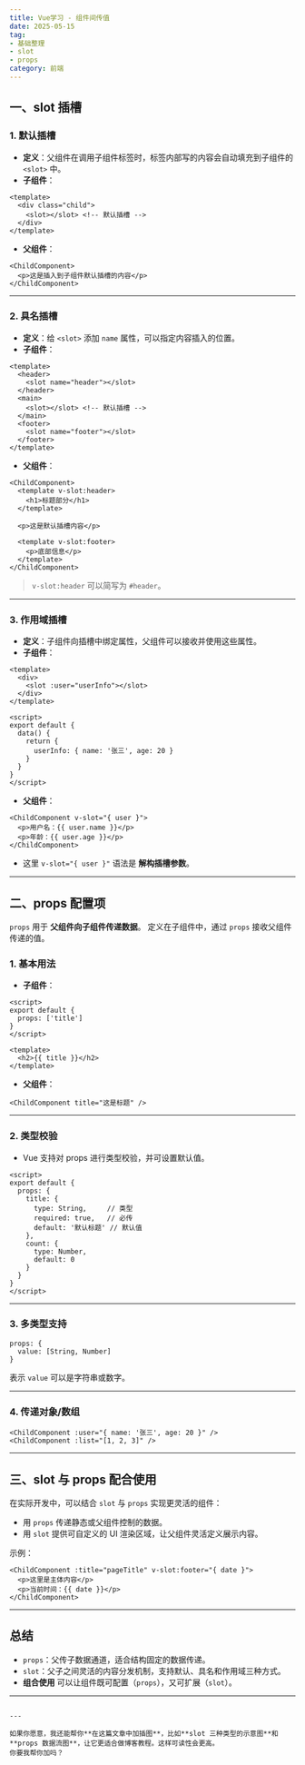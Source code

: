 ```yaml
---
title: Vue学习 - 组件间传值
date: 2025-05-15
tag: 
- 基础整理
- slot
- props
category: 前端
---
```



## 一、slot 插槽

### 1. 默认插槽
- **定义**：父组件在调用子组件标签时，标签内部写的内容会自动填充到子组件的 `<slot>` 中。
- **子组件**：
```vue
<template>
  <div class="child">
    <slot></slot> <!-- 默认插槽 -->
  </div>
</template>
````

* **父组件**：

```vue
<ChildComponent>
  <p>这是插入到子组件默认插槽的内容</p>
</ChildComponent>
```

---

### 2. 具名插槽

* **定义**：给 `<slot>` 添加 `name` 属性，可以指定内容插入的位置。
* **子组件**：

```vue
<template>
  <header>
    <slot name="header"></slot>
  </header>
  <main>
    <slot></slot> <!-- 默认插槽 -->
  </main>
  <footer>
    <slot name="footer"></slot>
  </footer>
</template>
```

* **父组件**：

```vue
<ChildComponent>
  <template v-slot:header>
    <h1>标题部分</h1>
  </template>

  <p>这是默认插槽内容</p>

  <template v-slot:footer>
    <p>底部信息</p>
  </template>
</ChildComponent>
```

> `v-slot:header` 可以简写为 `#header`。

---

### 3. 作用域插槽

* **定义**：子组件向插槽中绑定属性，父组件可以接收并使用这些属性。
* **子组件**：

```vue
<template>
  <div>
    <slot :user="userInfo"></slot>
  </div>
</template>

<script>
export default {
  data() {
    return {
      userInfo: { name: '张三', age: 20 }
    }
  }
}
</script>
```

* **父组件**：

```vue
<ChildComponent v-slot="{ user }">
  <p>用户名：{{ user.name }}</p>
  <p>年龄：{{ user.age }}</p>
</ChildComponent>
```

* 这里 `v-slot="{ user }"` 语法是 **解构插槽参数**。

---

## 二、props 配置项

`props` 用于 **父组件向子组件传递数据**。
定义在子组件中，通过 `props` 接收父组件传递的值。

### 1. 基本用法

* **子组件**：

```vue
<script>
export default {
  props: ['title']
}
</script>

<template>
  <h2>{{ title }}</h2>
</template>
```

* **父组件**：

```vue
<ChildComponent title="这是标题" />
```

---

### 2. 类型校验

* Vue 支持对 props 进行类型校验，并可设置默认值。

```vue
<script>
export default {
  props: {
    title: {
      type: String,     // 类型
      required: true,   // 必传
      default: '默认标题' // 默认值
    },
    count: {
      type: Number,
      default: 0
    }
  }
}
</script>
```

---

### 3. 多类型支持

```vue
props: {
  value: [String, Number]
}
```

表示 `value` 可以是字符串或数字。

---

### 4. 传递对象/数组

```vue
<ChildComponent :user="{ name: '张三', age: 20 }" />
<ChildComponent :list="[1, 2, 3]" />
```

---

## 三、slot 与 props 配合使用

在实际开发中，可以结合 `slot` 与 `props` 实现更灵活的组件：

* 用 `props` 传递静态或父组件控制的数据。
* 用 `slot` 提供可自定义的 UI 渲染区域，让父组件灵活定义展示内容。

示例：

```vue
<ChildComponent :title="pageTitle" v-slot:footer="{ date }">
  <p>这里是主体内容</p>
  <p>当前时间：{{ date }}</p>
</ChildComponent>
```

---

## 总结

* `props`：父传子数据通道，适合结构固定的数据传递。
* `slot`：父子之间灵活的内容分发机制，支持默认、具名和作用域三种方式。
* **组合使用** 可以让组件既可配置（`props`），又可扩展（`slot`）。

---

```

---

如果你愿意，我还能帮你**在这篇文章中加插图**，比如**slot 三种类型的示意图**和**props 数据流图**，让它更适合做博客教程。这样可读性会更高。  
你要我帮你加吗？
```
